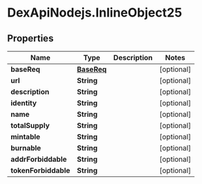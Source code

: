 # DexApiNodejs.InlineObject25

## Properties

Name | Type | Description | Notes
------------ | ------------- | ------------- | -------------
**baseReq** | [**BaseReq**](BaseReq.md) |  | [optional] 
**url** | **String** |  | [optional] 
**description** | **String** |  | [optional] 
**identity** | **String** |  | [optional] 
**name** | **String** |  | [optional] 
**totalSupply** | **String** |  | [optional] 
**mintable** | **String** |  | [optional] 
**burnable** | **String** |  | [optional] 
**addrForbiddable** | **String** |  | [optional] 
**tokenForbiddable** | **String** |  | [optional] 


